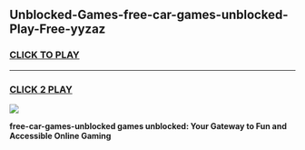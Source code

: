 
## Unblocked-Games-free-car-games-unblocked-Play-Free-yyzaz
<h3>
<a href="https://premium76.site?title=free-car-games-unblocked&ref=15A">CLICK TO PLAY</a></h3>
<hr>

<h3>
<a href="https://premium76.site?title=free-car-games-unblocked&ref=15A">CLICK 2 PLAY</a>
  
</h3>

<a href="https://premium76.site?title=free-car-games-unblocked&ref=15A"><img src="https://clearcache.store/games.png"></a>


**free-car-games-unblocked games unblocked: Your Gateway to Fun and Accessible Online Gaming**
